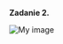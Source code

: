 **Zadanie 2.**

![My image](https://gitlab.com/opengl-2021/dominika-witt/-/raw/main/Cw03/zadanie2/zadanie2%20-%20domek%20i%20drzewo.png)
